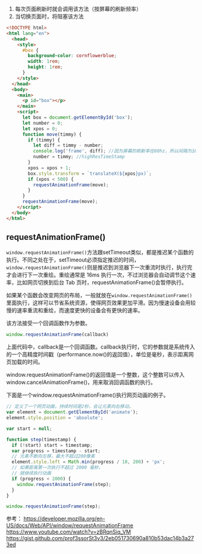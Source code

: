 1. 每次页面刷新时就会调用该方法（按屏幕的刷新频率）
2. 当切换页面时，将阻塞该方法

```html
<!DOCTYPE html>
<html lang="en">
  <head>
    <style>
      #box {
        background-color: cornflowerblue;
        width: 1rem;
        height: 1rem;
      }
    </style>
  </head>
  <body>
    <main>
      <p id="box"></p>
    </main>
    <script>
      let box = document.getElementById('box');
      let number = 0;
      let xpos = 0;
      function move(timmy) {
        if (timmy) {
          let diff = timmy - number;
          console.log('frame', diff); //因为屏幕的刷新率在60hz，所以间隔为16ms左右
          number = timmy; //highResTimeStamp
        }
        xpos = xpos + 1;
        box.style.transform = `translateX(${xpos}px)`;
        if (xpos < 500) {
          requestAnimationFrame(move);
        }
      }
      requestAnimationFrame(move);
    </script>
  </body>
</html>
```


## requestAnimationFrame()
`window.requestAnimationFrame()`方法跟setTimeout类似，都是推迟某个函数的执行。不同之处在于，setTimeout必须指定推迟的时间，`window.requestAnimationFrame()`则是推迟到浏览器下一次重流时执行，执行完才会进行下一次重绘。重绘通常是 16ms 执行一次，不过浏览器会自动调节这个速率，比如网页切换到后台 Tab 页时，requestAnimationFrame()会暂停执行。

如果某个函数会改变网页的布局，一般就放在`window.requestAnimationFrame()`里面执行，这样可以节省系统资源，使得网页效果更加平滑。因为慢速设备会用较慢的速率重流和重绘，而速度更快的设备会有更快的速率。

该方法接受一个回调函数作为参数。

```javascript
window.requestAnimationFrame(callback)
```
上面代码中，callback是一个回调函数。callback执行时，它的参数就是系统传入的一个高精度时间戳（performance.now()的返回值），单位是毫秒，表示距离网页加载的时间。

window.requestAnimationFrame()的返回值是一个整数，这个整数可以传入window.cancelAnimationFrame()，用来取消回调函数的执行。

下面是一个window.requestAnimationFrame()执行网页动画的例子。

```javascript
// 定义了一个网页动画，持续时间是2秒，会让元素向右移动。
var element = document.getElementById('animate');
element.style.position = 'absolute';

var start = null;

function step(timestamp) {
  if (!start) start = timestamp;
  var progress = timestamp - start;
  // 元素不断向左移，最大不超过200像素
  element.style.left = Math.min(progress / 10, 200) + 'px';
  // 如果距离第一次执行不超过 2000 毫秒，
  // 就继续执行动画
  if (progress < 2000) {
    window.requestAnimationFrame(step);
  }
}

window.requestAnimationFrame(step);
```

参考：
https://developer.mozilla.org/en-US/docs/Web/API/window/requestAnimationFrame
https://www.youtube.com/watch?v=zBRqnSiq_VM
https://gist.github.com/prof3ssorSt3v3/2eb051730690a810b53dac14b3a273ed
